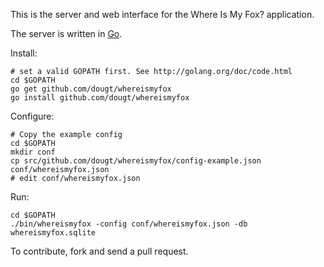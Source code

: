 This is the server and web interface for the Where Is My Fox? application.

The server is written in [Go](http://golang.org).

Install:

    # set a valid GOPATH first. See http://golang.org/doc/code.html
    cd $GOPATH
    go get github.com/dougt/whereismyfox
    go install github.com/dougt/whereismyfox

Configure:

    # Copy the example config
    cd $GOPATH
    mkdir conf
    cp src/github.com/dougt/whereismyfox/config-example.json conf/whereismyfox.json
    # edit conf/whereismyfox.json

Run:

    cd $GOPATH
    ./bin/whereismyfox -config conf/whereismyfox.json -db whereismyfox.sqlite

To contribute, fork and send a pull request.
